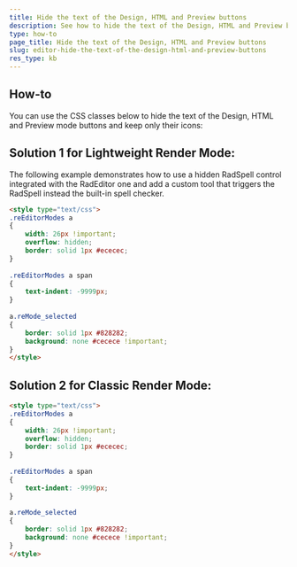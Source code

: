 ```yaml
---
title: Hide the text of the Design, HTML and Preview buttons
description: See how to hide the text of the Design, HTML and Preview buttons of RadEditor.
type: how-to
page_title: Hide the text of the Design, HTML and Preview buttons
slug: editor-hide-the-text-of-the-design-html-and-preview-buttons
res_type: kb
---
```


## How-to
You can use the CSS classes below to hide the text of the Design, HTML and Preview mode buttons and keep only their icons:

## Solution 1 for Lightweight Render Mode:
The following example demonstrates how to use a hidden RadSpell control integrated with the RadEditor one and add a custom tool that triggers the RadSpell instead the built-in spell checker.

````HTML
<style type="text/css">
.reEditorModes a
{
    width: 26px !important;
    overflow: hidden;
    border: solid 1px #ececec;
}
 
.reEditorModes a span
{
    text-indent: -9999px;
}
 
a.reMode_selected
{
    border: solid 1px #828282;
    background: none #cecece !important;
}
</style>
````

## Solution 2 for Classic Render Mode:

````HTML
<style type="text/css">
.reEditorModes a
{
    width: 26px !important;
    overflow: hidden;
    border: solid 1px #ececec;
}
 
.reEditorModes a span
{
    text-indent: -9999px;
}
 
a.reMode_selected
{
    border: solid 1px #828282;
    background: none #cecece !important;
}
</style>
````

 